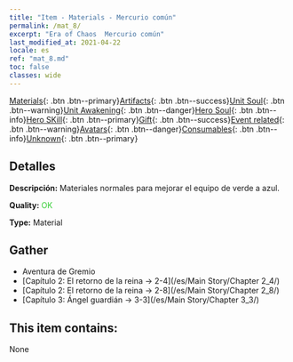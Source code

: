 ```yaml
---
title: "Item - Materials - Mercurio común"
permalink: /mat_8/
excerpt: "Era of Chaos  Mercurio común"
last_modified_at: 2021-04-22
locale: es
ref: "mat_8.md"
toc: false
classes: wide
---
```

 [Materials](/ItemsES/){: .btn .btn--primary}[Artifacts](/ItemsES/Artifacts/){: .btn .btn--success}[Unit Soul](/ItemsES/UnitSoul/){: .btn .btn--warning}[Unit Awakening](/ItemsES/UnitAwakening/){: .btn .btn--danger}[Hero Soul](/ItemsES/HeroSoul/){: .btn .btn--info}[Hero SKill](/ItemsES/HeroSkill/){: .btn .btn--primary}[Gift](/ItemsES/Gift/){: .btn .btn--success}[Event related](/ItemsES/Events/){: .btn .btn--warning}[Avatars](/ItemsES/Avatars/){: .btn .btn--danger}[Consumables](/ItemsES/Consumables/){: .btn .btn--info}[Unknown](/ItemsES/Unknown/){: .btn .btn--primary}

## Detalles
 **Descripción:** Materiales normales para mejorar el equipo de verde a azul.

 **Quality:** <span style="color: #32CD32">OK</span>

 **Type:** Material

## Gather

*    Aventura de Gremio 
*    [Capítulo 2: El retorno de la reina -> 2-4](/es/Main Story/Chapter 2_4/) 
*    [Capítulo 2: El retorno de la reina -> 2-8](/es/Main Story/Chapter 2_8/) 
*    [Capítulo 3: Ángel guardián -> 3-3](/es/Main Story/Chapter 3_3/) 

## This item contains:

  None

